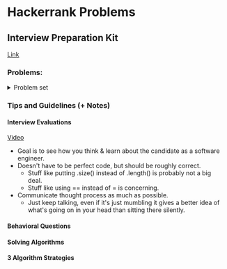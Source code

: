 # Hackerrank Problems
## Interview Preparation Kit
[Link](https://www.hackerrank.com/interview/interview-preparation-kit)
### Problems:
<details>
  <summary> Problem set </summary>
  <h4> Arrays </h4>
  <ul>
    <li><a href="https://www.hackerrank.com/challenges/2d-array/">2D array</a> (<code>hourglassSum()</code>)</li>
    <li><a href="https://www.hackerrank.com/challenges/ctci-array-left-rotation/">Rotate Left</a> (<code>rotLeft()</code>)</li>
    <li><a href="https://www.hackerrank.com/challenges/new-year-chaos/">New Year Chaos</a> (First go: <code>minimumBribes()</code>, Better one: <code>minimumBribes2()</code>)</li>
    <li><a href="https://www.hackerrank.com/challenges/minimum-swaps-2/">Minimum Swaps 2</a> (<code>minimumSwaps()</code>) <em>TODO</em></li>
    <li><a href="https://www.hackerrank.com/challenges/crush/">Array Manipulation</a> <em>TODO</em></li>
  </ul>
  <h4> Dictionaries and Hashmaps </h4>
  <ul>
    <li><a href="https://www.hackerrank.com/challenges/ctci-ransom-note/">Hash Tables: Ransom Note</a> (<code>checkMagazine()</code>)</li>
    <li><a href="https://www.hackerrank.com/challenges/two-strings/">Two Strings</a> (Inefficient: <code>twoStringsOld()</code>, Efficient: <code>twoStrings()</code>)</li>
    <li><a href="https://www.hackerrank.com/challenges/sherlock-and-anagrams/">Sherlock and Anagrams</a> <em>TODO</em></li>
    <li><a href="https://www.hackerrank.com/challenges/count-triplets-1/">Count Triplets</a> <em>TODO</em></li>
    <li><a href="https://www.hackerrank.com/challenges/frequency-queries/">Frequency Queries</a> <em>TODO</em></li>
  </ul>
  <h4> Sorting </h4>
  <ul>
    <li><a href="https://www.hackerrank.com/challenges/ctci-bubble-sort/">Sorting: Bubble Sort</a> (<code>countSwaps()</code>)</li>
    <li><a href="https://www.hackerrank.com/challenges/mark-and-toys/">Mark and Toys</a> (<code>maximumToys()</code>)</li>
    <li><a href="https://www.hackerrank.com/challenges/ctci-comparator-sorting/">Sorting: Comparator</a> <em>TODO</em></li>
    <li><a href="https://www.hackerrank.com/challenges/fraudulent-activity-notifications/">Fraudulent Activity Notifications</a> <em>TODO</em></li>
    <li><a href="https://www.hackerrank.com/challenges/ctci-merge-sort/">Merge Sort: Counting Inversions</a> <em>TODO</em></li>
  </ul>
  <h4> String Manipulation </h4>
  <ul>
    <li><a href="https://www.hackerrank.com/challenges/ctci-making-anagrams/">Strings: Making Anagrams</a> (<code>makeAnagram()</code>) <em>TODO</em></li>
    <li><a href="https://www.hackerrank.com/challenges/mark-and-toys/">Alternating Characters</a> (<code>maximumToys()</code>) <em>TODO</em></li>
    <li><a href="https://www.hackerrank.com/challenges/sherlock-and-valid-string/">Sherlock and the Valid String</a> <em>TODO</em></li>
    <li><a href="https://www.hackerrank.com/challenges/special-palindrome-again/">Special Palindrome Again</a> <em>TODO</em></li>
    <li><a href="https://www.hackerrank.com/challenges/common-child/">Common Child</a> <em>TODO</em></li>
  </ul>
  <h4> Greedy Algorithms </h4>
  <ul>
    <li><a href=""></a> <em>TODO</em></li>
    <li><a href=""></a> <em>TODO</em></li>
    <li><a href=""></a> <em>TODO</em></li>
    <li><a href=""></a> <em>TODO</em></li>
    <li><a href=""></a> <em>TODO</em></li>
  </ul>
  <h4> Search </h4>
  <ul>
    <li><a href=""></a> <em>TODO</em></li>
    <li><a href=""></a> <em>TODO</em></li>
    <li><a href=""></a> <em>TODO</em></li>
    <li><a href=""></a> <em>TODO</em></li>
    <li><a href=""></a> <em>TODO</em></li>
    <li><a href=""></a> <em>TODO</em></li>
    <li><a href=""></a> <em>TODO</em></li>
  </ul>
  <h4> Dynamic Programming </h4>
  <ul>
    <li><a href=""></a> <em>TODO</em></li>
    <li><a href=""></a> <em>TODO</em></li>
    <li><a href=""></a> <em>TODO</em></li>
    <li><a href=""></a> <em>TODO</em></li>
  </ul>
  <h4> Stacks and Queues </h4>
  <ul>
    <li><a href=""></a> <em>TODO</em></li>
    <li><a href=""></a> <em>TODO</em></li>
    <li><a href=""></a> <em>TODO</em></li>
    <li><a href=""></a> <em>TODO</em></li>
    <li><a href=""></a> <em>TODO</em></li>
    <li><a href=""></a> <em>TODO</em></li>
  </ul>
  <h4> Graphs </h4>
  <ul>
    <li><a href=""></a> <em>TODO</em></li>
    <li><a href=""></a> <em>TODO</em></li>
    <li><a href=""></a> <em>TODO</em></li>
    <li><a href=""></a> <em>TODO</em></li>
    <li><a href=""></a> <em>TODO</em></li>
  </ul>
  <h4> Trees </h4>
  <ul>
    <li><a href=""></a> <em>TODO</em></li>
    <li><a href=""></a> <em>TODO</em></li>
    <li><a href=""></a> <em>TODO</em></li>
    <li><a href=""></a> <em>TODO</em></li>
    <li><a href=""></a> <em>TODO</em></li>
  </ul>
  <h4> Linked Lists </h4>
  <ul>
    <li><a href=""></a> <em>TODO</em></li>
    <li><a href=""></a> <em>TODO</em></li>
    <li><a href=""></a> <em>TODO</em></li>
    <li><a href=""></a> <em>TODO</em></li>
    <li><a href=""></a> <em>TODO</em></li>
  </ul>
  <h4> Recursion and Backtracking </h4>
  <ul>
    <li><a href=""></a> <em>TODO</em></li>
    <li><a href=""></a> <em>TODO</em></li>
    <li><a href=""></a> <em>TODO</em></li>
    <li><a href=""></a> <em>TODO</em></li>
  </ul>
  <h4> Miscellaneous </h4>
  <ul>
    <li><a href=""></a> <em>TODO</em></li>
    <li><a href=""></a> <em>TODO</em></li>
    <li><a href=""></a> <em>TODO</em></li>
    <li><a href=""></a> <em>TODO</em></li>
  </ul>
</details>

### Tips and Guidelines (+ Notes)
#### Interview Evaluations
[Video](https://youtu.be/jxAWQN5t6wg)
* Goal is to see how you think & learn about the candidate as a software engineer.
* Doesn't have to be perfect code, but should be roughly correct.
  * Stuff like putting .size() instead of .length() is probably not a big deal.
  * Stuff like using == instead of = is concerning.
* Communicate thought process as much as possible.
  * Just keep talking, even if it's just mumbling it gives a better idea of what's going on in your head than sitting there silently.
#### Behavioral Questions
#### Solving Algorithms
#### 3 Algorithm Strategies
